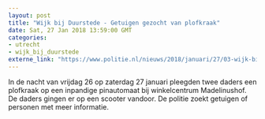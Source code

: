 ```yaml
---
layout: post
title: "Wijk bij Duurstede - Getuigen gezocht van plofkraak"
date: Sat, 27 Jan 2018 13:59:00 GMT
categories: 
- utrecht 
- wijk_bij_duurstede 
externe_link: "https://www.politie.nl/nieuws/2018/januari/27/03-wijk-bij-duurstedegetuigen-gezocht-van-plofkraak.html"
---
```


In de nacht van vrijdag 26 op zaterdag 27 januari pleegden twee daders een plofkraak op een inpandige pinautomaat bij winkelcentrum Madelinushof. De daders gingen er op een scooter vandoor. De politie zoekt getuigen of personen met meer informatie.
